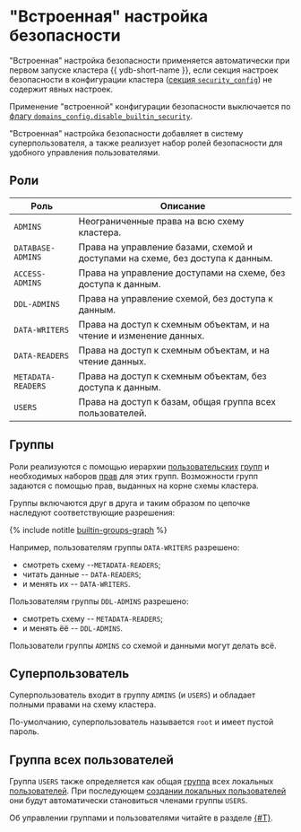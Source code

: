 # "Встроенная" настройка безопасности

"Встроенная" настройка безопасности применяется автоматически при первом запуске кластера {{ ydb-short-name }}, если секция настроек безопасности в конфигурации кластера ([секция `security_config`](../reference/configuration/index.md#security)) не содержит явных настроек.

Применение "встроенной" конфигурации безопасности выключается по [флагу `domains_config.disable_builtin_security`](../reference/configuration/index.md#domains-config).

"Встроенная" настройка безопасности добавляет в систему суперпользователя, а также реализует набор ролей безопасности для удобного управления пользователями.

## Роли

Роль | Описание
--- | ---
`ADMINS` | Неограниченные права на всю схему кластера.
`DATABASE-ADMINS` | Права на управление базами, схемой и доступами на схеме, без доступа к данным.
`ACCESS-ADMINS` | Права на управление доступами на схеме, без доступа к данным.
`DDL-ADMINS` | Права на управление схемой, без доступа к данным.
`DATA-WRITERS` | Права на доступ к схемным объектам, и на чтение и изменение данных.
`DATA-READERS` | Права на доступ к схемным объектам, и на чтение данных.
`METADATA-READERS` | Права на доступ к схемным объектам, без доступа к данным.
`USERS` | Права на доступ к базам, общая группа всех пользователей.

## Группы

Роли реализуются с помощью иерархии [пользовательских](../concepts/glossary.md#access-user) [групп](./authorization.md#group) и необходимых наборов [прав](./authorization.md#right) для этих групп. Возможности групп задаются с помощью прав, выданных на корне схемы кластера.

Группы включаются друг в друга и таким образом по цепочке наследуют соответствующие разрешения:

{% include notitle [builtin-groups-graph](../_includes/builtin-groups-graph.md) %}

Например, пользователям группы `DATA-WRITERS` разрешено:

- смотреть схему --`METADATA-READERS`;
- читать данные -- `DATA-READERS`;
- и менять их -- `DATA-WRITERS`.

Пользователям группы `DDL-ADMINS` разрешено:

- смотреть схему -- `METADATA-READERS`;
- и менять ёё -- `DDL-ADMINS`.

Пользователи группы `ADMINS` со схемой и данными могут делать всё.

## Суперпользователь

Суперпользователь входит в группу `ADMINS` (и `USERS`) и обладает полными правами на схему кластера.

По-умолчанию, суперпользователь называется `root` и имеет пустой пароль.

## Группа всех пользователей

Группа `USERS` также определяется как общая [группа](../concepts/glossary.md#access-group) всех локальных [пользователей](../concepts/glossary.md#access-user). При последующем [создании локальных пользователей](./authorization.md#user) они будут автоматически становиться членами группы `USERS`.


Об управлении группами и пользователями читайте в разделе [{#T}](../security/authorization.md).
